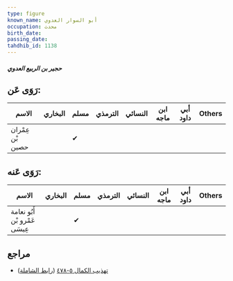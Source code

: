 ```yaml
---
type: figure
known_name: أبو السوار العدوي
occupation: محدث
birth_date:
passing_date:
tahdhib_id: 1138
---
```

##### حجير بن الربيع العدوي

## رَوَى عَن:
| الاسم            | البخاري | مسلم | الترمذي | النسائي | ابن ماجه | أبي داود | Others |
| ---------------- | ------- | ---- | ------- | ------- | -------- | -------- | ------ |
| عِمْران بْن حصين |         | ✔    |         |         |          |          |        |
## رَوَى عَنه:
| الاسم                         | البخاري | مسلم | الترمذي | النسائي | ابن ماجه | أبي داود | Others |
| ----------------------------- | ------- | ---- | ------- | ------- | -------- | -------- | ------ |
| أَبُو نعامة عَمْرو بْن عِيسَى |         | ✔    |         |         |          |          |        |
## مراجع
- [تهذيب الكمال ٥-٤٧٨](obsidian://open?vault=Tahdhib-al-Kamal&file=Figures/١١٣٨-حجير%20بن%20الربيع%20العدوي) ([رابط الشاملة](https://shamela.ws/book/3722/2556))